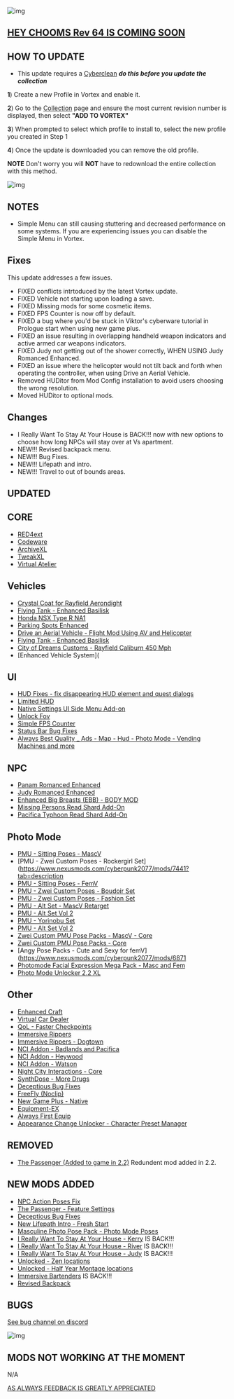 ![img](https://s13.gifyu.com/images/SjBKh.png)

## [HEY CHOOMS Rev 64 IS COMING SOON](https://)

## HOW TO UPDATE

- This update requires a [Cyberclean](https://github.com/v2sCollections/City-of-Dreams/blob/main/Guides.md#troubleshooting) ***do this before you update the collection***

**1**) Create a new Profile in Vortex and enable it.

**2**) Go to the [Collection](https://next.nexusmods.com/cyberpunk2077/collections/dfvt7o?utm_source=copy&utm_medium=social&utm_campaign=share_collection) page and ensure the most current revision number is displayed, then select **"ADD TO VORTEX"**

**3**) When prompted to select which profile to install to, select the new profile you created in Step 1

**4**) Once the update is downloaded you can remove the old profile.

**NOTE** Don't worry you will **NOT** have to redownload the entire collection with this method.

![img](https://i.imgur.com/wAJUpeU.png)

## NOTES

- Simple Menu can still causing stuttering and decreased performance on some systems. If you are experiencing issues you can disable the Simple Menu in Vortex.

## Fixes

This update addresses a few issues.

- FIXED conflicts intrtoduced by the latest Vortex update.
- FIXED Vehicle not starting upon loading a save.
- FIXED Missing mods for some cosmetic items.
- FIXED FPS Counter is now off by default.
- FIXED a bug where you'd be stuck in Viktor's cyberware tutorial in Prologue start when using new game plus.
- FIXED an issue resulting in overlapping handheld weapon indicators and active armed car weapons indicators.
- FIXED Judy not getting out of the shower correctly, WHEN USING Judy Romanced Enhanced.
- FIXED an issue where the helicopter would not tilt back and forth when operating the controller, when using Drive an Aerial Vehicle.
- Removed HUDitor from Mod Config installation to avoid users choosing the wrong resolution.
- Moved HUDitor to optional mods.


## Changes 

- I Really Want To Stay At Your House is BACK!!! now with new options to choose how long NPCs will stay over at Vs apartment.
- NEW!!! Revised backpack menu.
- NEW!!! Bug Fixes.
- NEW!!! Lifepath and intro.
- NEW!!! Travel to out of bounds areas.

## UPDATED

## CORE
- [RED4ext](https://www.nexusmods.com/cyberpunk2077/mods/2380)
- [Codeware](https://www.nexusmods.com/cyberpunk2077/mods/7780)
- [ArchiveXL](https://www.nexusmods.com/cyberpunk2077/mods/4198?tab=description)
- [TweakXL](https://www.nexusmods.com/cyberpunk2077/mods/4197)
- [Virtual Atelier](https://www.nexusmods.com/cyberpunk2077/mods/2987)

## Vehicles
- [Crystal Coat for Rayfield Aerondight](https://www.nexusmods.com/cyberpunk2077/mods/16483)
- [Flying Tank - Enhanced Basilisk](https://www.nexusmods.com/cyberpunk2077/mods/16138?tab=description)
- [Honda NSX Type R NA1](https://www.nexusmods.com/cyberpunk2077/mods/16912?tab=description)
- [Parking Spots Enhanced](https://www.nexusmods.com/cyberpunk2077/mods/15708)
- [Drive an Aerial Vehicle - Flight Mod Using AV and Helicopter](https://www.nexusmods.com/cyberpunk2077/mods/13842)
- [Flying Tank - Enhanced Basilisk](https://www.nexusmods.com/cyberpunk2077/mods/16138)
- [City of Dreams Customs - Rayfield Caliburn 450 Mph](https://www.nexusmods.com/cyberpunk2077/mods/3988?tab=description)
- [Enhanced Vehicle System](

## UI
- [HUD Fixes - fix disappearing HUD element and quest dialogs](https://www.nexusmods.com/cyberpunk2077/mods/4011?tab=description)
- [Limited HUD](https://www.nexusmods.com/cyberpunk2077/mods/2592?tab=description)
- [Native Settings UI Side Menu Add-on](https://www.nexusmods.com/cyberpunk2077/mods/16218)
- [Unlock Fov](https://www.nexusmods.com/cyberpunk2077/mods/7989)
- [Simple FPS Counter](https://www.nexusmods.com/cyberpunk2077/mods/13957?tab=description)
- [Status Bar Bug Fixes](https://www.nexusmods.com/cyberpunk2077/mods/4316?tab=description)
- [Always Best Quality _ Ads - Map - Hud - Photo Mode - Vending Machines and more](https://www.nexusmods.com/cyberpunk2077/mods/12700?tab=description)

## NPC
- [Panam Romanced Enhanced](https://www.nexusmods.com/cyberpunk2077/mods/4626)
- [Judy Romanced Enhanced](https://www.nexusmods.com/cyberpunk2077/mods/4508)
- [Enhanced Big Breasts (EBB) - BODY MOD](https://www.nexusmods.com/cyberpunk2077/mods/4654)
- [Missing Persons Read Shard Add-On](https://www.nexusmods.com/cyberpunk2077/mods/9018?tab=description)
- [Pacifica Typhoon Read Shard Add-On](https://www.nexusmods.com/cyberpunk2077/mods/12871?tab=description)

## Photo Mode
- [PMU - Sitting Poses - MascV](https://www.nexusmods.com/cyberpunk2077/mods/8445)
- [PMU - Zwei Custom Poses - Rockergirl Set](https://www.nexusmods.com/cyberpunk2077/mods/7441?tab=description
- [PMU - Sitting Poses - FemV](https://www.nexusmods.com/cyberpunk2077/mods/8361)
- [PMU - Zwei Custom Poses - Boudoir Set](https://www.nexusmods.com/cyberpunk2077/mods/8053)
- [PMU - Zwei Custom Poses - Fashion Set](https://www.nexusmods.com/cyberpunk2077/mods/7156)
- [PMU - Alt Set - MascV Retarget](https://www.nexusmods.com/cyberpunk2077/mods/7944)
- [PMU - Alt Set Vol 2](https://www.nexusmods.com/cyberpunk2077/mods/7835?tab=description)
- [PMU - Yorinobu Set](https://www.nexusmods.com/cyberpunk2077/mods/6784)
- [PMU - Alt Set Vol 2](https://www.nexusmods.com/cyberpunk2077/mods/7835)
- [Zwei Custom PMU Pose Packs - MascV - Core](https://www.nexusmods.com/cyberpunk2077/mods/7763)
- [Zwei Custom PMU Pose Packs - Core](https://www.nexusmods.com/cyberpunk2077/mods/7165)
- [Angy Pose Packs - Cute and Sexy for femV](https://www.nexusmods.com/cyberpunk2077/mods/6871
- [Photomode Facial Expression Mega Pack - Masc and Fem](https://www.nexusmods.com/cyberpunk2077/mods/7912?tab=description)
- [Photo Mode Unlocker 2.2 XL](https://www.nexusmods.com/cyberpunk2077/mods/4319)
## Other
- [Enhanced Craft](https://www.nexusmods.com/cyberpunk2077/mods/4378?tab=description)
- [Virtual Car Dealer](https://www.nexusmods.com/cyberpunk2077/mods/4454?tab=description)
- [QoL - Faster Checkpoints](https://www.nexusmods.com/cyberpunk2077/mods/9724?tab=description)
- [Immersive Rippers](https://www.nexusmods.com/cyberpunk2077/mods/7064)
- [Immersive Rippers - Dogtown](https://www.nexusmods.com/cyberpunk2077/mods/10255)
- [NCI Addon - Badlands and Pacifica](https://www.nexusmods.com/cyberpunk2077/mods/15138)
- [NCI Addon - Heywood](https://www.nexusmods.com/cyberpunk2077/mods/14806)
- [NCI Addon - Watson](https://www.nexusmods.com/cyberpunk2077/mods/14804)
- [Night City Interactions - Core](https://www.nexusmods.com/cyberpunk2077/mods/5519)
- [SynthDose - More Drugs](https://www.nexusmods.com/cyberpunk2077/mods/14094)
- [Deceptious Bug Fixes](https://www.nexusmods.com/cyberpunk2077/mods/18318)
- [FreeFly (Noclip)](https://www.nexusmods.com/cyberpunk2077/mods/780)
- [New Game Plus - Native](https://www.nexusmods.com/cyberpunk2077/mods/15043)
- [Equipment-EX](https://www.nexusmods.com/cyberpunk2077/mods/6945)
- [Always First Equip](https://www.nexusmods.com/cyberpunk2077/mods/2557)
- [Appearance Change Unlocker - Character Preset Manager](https://www.nexusmods.com/cyberpunk2077/mods/3850?tab=description)


## REMOVED

- [The Passenger (Added to game in 2.2)](https://www.nexusmods.com/cyberpunk2077/mods/10731) Redundent mod added in 2.2.

## NEW MODS ADDED 

- [NPC Action Poses Fix](https://www.nexusmods.com/cyberpunk2077/mods/18339?tab=description)
- [The Passenger - Feature Settings](https://www.nexusmods.com/cyberpunk2077/mods/18380?tab=description)
- [Deceptious Bug Fixes](https://www.nexusmods.com/cyberpunk2077/mods/18318)
- [New Lifepath Intro - Fresh Start](https://www.nexusmods.com/cyberpunk2077/mods/18223?tab=description)
- [Masculine Photo Pose Pack - Photo Mode Poses](https://www.nexusmods.com/cyberpunk2077/mods/9145?tab=description)
- [I Really Want To Stay At Your House - Kerry](https://www.nexusmods.com/cyberpunk2077/mods/8806?tab=description) IS BACK!!!
- [I Really Want To Stay At Your House - River](https://www.nexusmods.com/cyberpunk2077/mods/8826?tab=description) IS BACK!!!
- [I Really Want To Stay At Your House - Judy](https://www.nexusmods.com/cyberpunk2077/mods/8753?tab=description) IS BACK!!!
- [Unlocked - Zen locations](https://www.nexusmods.com/cyberpunk2077/mods/8537?tab=description)
- [Unlocked - Half Year Montage locations](https://www.nexusmods.com/cyberpunk2077/mods/8500?tab=description)
- [Immersive Bartenders](https://www.nexusmods.com/cyberpunk2077/mods/7203?tab=description) IS BACK!!!
- [Revised Backpack](https://www.nexusmods.com/cyberpunk2077/mods/17642)

## BUGS

 [See bug channel on discord](https://discord.gg/xZNztPjA2u)
 
![img](https://i.imgur.com/wAJUpeU.png)

## MODS NOT WORKING AT THE MOMENT 

N/A

[AS ALWAYS FEEDBACK IS GREATLY APPRECIATED](https://)